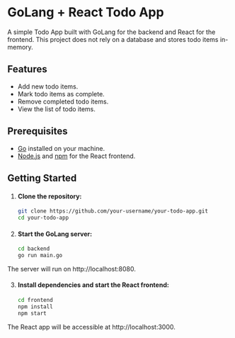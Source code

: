 # GoLang + React Todo App

A simple Todo App built with GoLang for the backend and React for the frontend. This project does not rely on a database and stores todo items in-memory.

## Features

- Add new todo items.
- Mark todo items as complete.
- Remove completed todo items.
- View the list of todo items.

## Prerequisites

- [Go](https://golang.org/) installed on your machine.
- [Node.js](https://nodejs.org/) and [npm](https://www.npmjs.com/) for the React frontend.

## Getting Started

1. #### Clone the repository:

   ```bash
   git clone https://github.com/your-username/your-todo-app.git
   cd your-todo-app
   ```
2. #### Start the GoLang server:

    ```bash
    cd backend
    go run main.go
    ```

The server will run on http://localhost:8080.

3. #### Install dependencies and start the React frontend:

    ```bash
    cd frontend
    npm install
    npm start
    ```

The React app will be accessible at http://localhost:3000.
